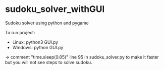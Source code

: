 # sudoku_solver_withGUI
Sudoku solver using python and pygame

To run project:
- Linux:
python3 GUI.py
- Windows:
python GUI.py

-> comment "time.sleep(0.05)" line 95 in sudoku_solver.py to make it faster but you will not see steps to solve sudoku.
